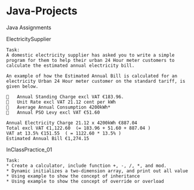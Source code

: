 # Java-Projects
Java Assignments

ElectricitySupplier
	
	Task: 
	A domestic electricity supplier has asked you to write a simple program for them to help their urban 24 Hour meter customers to calculate the estimated annual electricity bill. 

	An example of how the Estimated Annual Bill is calculated for an electricity Urban 24 Hour meter customer on the standard tariff, is given below.

		Annual Standing Charge excl VAT €183.96.
		Unit Rate excl VAT 21.12 cent per kWh
		Average Annual Consumption 4200kWh*
		Annual PSO Levy excl VAT €51.60

	Annual Electricity Charge 21.12 x 4200kWh €887.04
	Total excl VAT €1,122.60  (= 183.96 + 51.60 + 887.04 )
	VAT at 13.5% €151.55  ( = 1122.60 * 13.5% )
	Estimated Annual Bill €1,274.15

InClassPractice_01
	
	Task: 
	* Create a calculator, include function +, -, /, *, and mod.
	* Dynamic initializes a two-dimension array, and print out all value
	* Using example to show the concept of inheritance
	* Using example to show the concept of override or overload